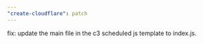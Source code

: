 ```yaml
---
"create-cloudflare": patch
---
```


fix: update the main file in the c3 scheduled js template to index.js.
